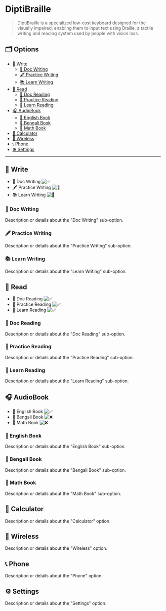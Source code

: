# DiptiBraille
> DiptiBraille is a specialized low-cost keyboard designed for the visually impaired, enabling them to input text using Braille, a tactile writing and reading system used by people with vision loss.

## 🗂️ Options

- [📝 Write](#-write)
  - [📄 Doc Writing](#-doc-writing)
  - [🖋️ Practice Writing](#-practice-writing)
  - [📚 Learn Writing](#-learn-writing)
- [📖 Read](#-read)
  - [📜 Doc Reading](#-doc-reading)
  - [📖 Practice Reading](#-practice-reading)
  - [📘 Learn Reading](#-learn-reading)
- [🎧 AudioBook](#-audiobook)
  - [📕 English Book](#-english-book)
  - [📙 Bengali Book](#-bengali-book)
  - [📗 Math Book](#-math-book)
- [🧮 Calculator](#-calculator)
- [📡 Wireless](#-wireless)
- [📞 Phone](#-phone)
- [⚙️ Settings](#-settings)

---

## 📝 Write

- 📄 Doc Writing ![✅](https://via.placeholder.com/15/00FF00/000000?text=✅) 
- 🖋️ Practice Writing ![🔄](https://via.placeholder.com/15/FFA500/000000?text=🔄) 
- 📚 Learn Writing ![🔄](https://via.placeholder.com/15/FFA500/000000?text=🔄) 

### 📄 Doc Writing

Description or details about the "Doc Writing" sub-option.

### 🖋️ Practice Writing

Description or details about the "Practice Writing" sub-option.

### 📚 Learn Writing

Description or details about the "Learn Writing" sub-option.

## 📖 Read

- 📜 Doc Reading ![✅](https://via.placeholder.com/15/00FF00/000000?text=✅) 
- 📖 Practice Reading ![✅](https://via.placeholder.com/15/00FF00/000000?text=✅) 
- 📘 Learn Reading ![✅](https://via.placeholder.com/15/00FF00/000000?text=✅) 

### 📜 Doc Reading

Description or details about the "Doc Reading" sub-option.

### 📖 Practice Reading

Description or details about the "Practice Reading" sub-option.

### 📘 Learn Reading

Description or details about the "Learn Reading" sub-option.

## 🎧 AudioBook

- 📕 English Book ![✅](https://via.placeholder.com/15/00FF00/000000?text=✅) 
- 📙 Bengali Book ![❌](https://via.placeholder.com/15/FF0000/000000?text=❌) 
- 📗 Math Book ![❌](https://via.placeholder.com/15/FF0000/000000?text=❌) 

### 📕 English Book

Description or details about the "English Book" sub-option.

### 📙 Bengali Book

Description or details about the "Bengali Book" sub-option.

### 📗 Math Book

Description or details about the "Math Book" sub-option.

## 🧮 Calculator

Description or details about the "Calculator" option.

## 📡 Wireless

Description or details about the "Wireless" option.

## 📞 Phone

Description or details about the "Phone" option.

## ⚙️ Settings

Description or details about the "Settings" option.
